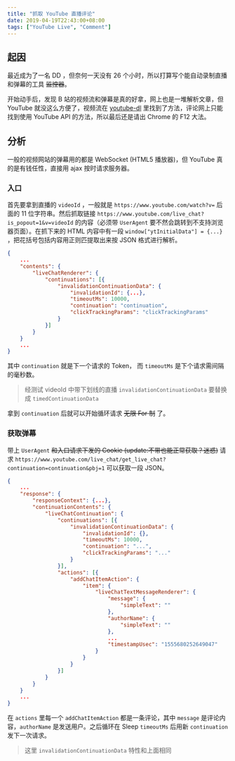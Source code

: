 ```yaml
---
title: "抓取 YouTube 直播评论"
date: 2019-04-19T22:43:00+08:00
tags: ["YouTube Live", "Comment"]
---
```


## 起因

最近成为了一名 DD ，但奈何一天没有 26 个小时，所以打算写个能自动录制直播和弹幕的工具 ~~监控器~~。

开始动手后，发现 B 站的视频流和弹幕是真的好拿，网上也是一堆解析文章，但 YouTube 就没这么方便了，视频流在 [youtube-dl](https://github.com/ytdl-org/youtube-dl) 里找到了方法，评论网上只能找到使用 YouTube API 的方法，所以最后还是请出 Chrome 的 F12 大法。

<!-- more -->

## 分析

一般的视频网站的弹幕用的都是 WebSocket (HTML5 播放器)，但 YouTube 真的是有钱任性，直接用 ajax 按时请求服务器。

### 入口

首先要拿到直播的 `videoId` ，一般就是 `https://www.youtube.com/watch?v=` 后面的 11 位字符串。然后抓取链接 `https://www.youtube.com/live_chat?is_popout=1&v=videoId` 的内容（必须带 `UserAgent` 要不然会跳转到不支持浏览器页面）。在抓下来的 HTML 内容中有一段 `window["ytInitialData"] = {...}` ，把花括号包括内容用正则匹提取出来按 JSON 格式进行解析。

```JSON
{
    ...
    "contents": {
        "liveChatRenderer": {
            "continuations": [{
                "invalidationContinuationData": {
                    "invalidationId": {...},
                    "timeoutMs": 10000,
                    "continuation": "continuation",
                    "clickTrackingParams": "clickTrackingParams"
                }
            }]
        }
    }
    ...
}
```

其中 `continuation` 就是下一个请求的 Token， 而 `timeoutMs` 是下个请求需间隔的毫秒数。

> 经测试 videoId 中带下划线的直播 `invalidationContinuationData` 要替换成 `timedContinuationData`

拿到 `continuation` 后就可以开始循环请求 ~~无限 For 制~~ 了。

### 获取弹幕

带上 `UserAgent` ~~和入口请求下发的 Cookie (update:不带也能正常获取？迷惑)~~ 请求 `https://www.youtube.com/live_chat/get_live_chat?continuation=continuation&pbj=1` 可以获取一段 JSON。

```JSON
{
    ...
    "response": {
        "responseContext": {...},
        "continuationContents": {
            "liveChatContinuation": {
                "continuations": [{
                    "invalidationContinuationData": {
                        "invalidationId": {},
                        "timeoutMs": 10000,
                        "continuation": "...",
                        "clickTrackingParams": "..."
                    }
                }],
                "actions": [{
                    "addChatItemAction": {
                        "item": {
                            "liveChatTextMessageRenderer": {
                                "message": {
                                    "simpleText": ""
                                },
                                "authorName": {
                                    "simpleText": ""
                                },
                                ...
                                "timestampUsec": "1555680252649047"
                            }
                        }
                    }
                }]
            }
        }
    }
    ...
}
```

在 `actions` 里每一个 `addChatItemAction` 都是一条评论，其中 `message` 是评论内容，`authorName` 是发送用户。之后循环在 Sleep `timeoutMs` 后用新 `continuation` 发下一次请求。

> 这里 `invalidationContinuationData` 特性和上面相同

